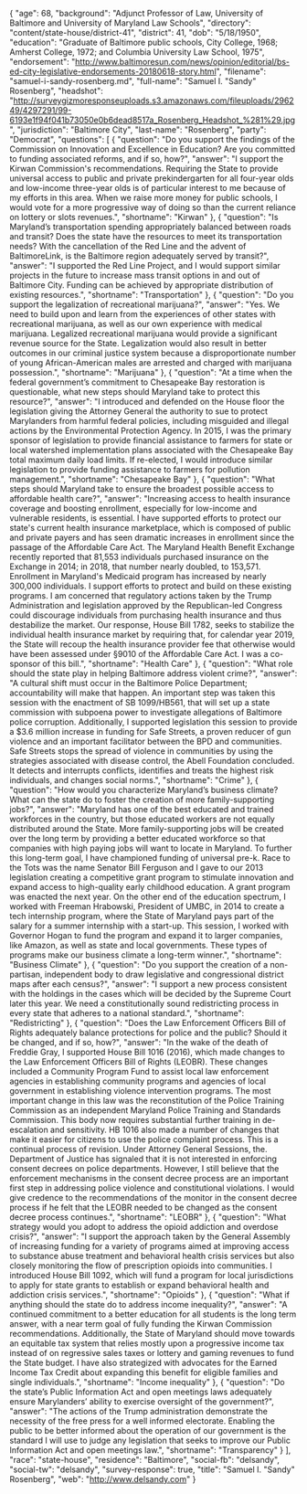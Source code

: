 {
  "age": 68,
  "background": "Adjunct Professor of Law, University of Baltimore and University of Maryland Law Schools",
  "directory": "content/state-house/district-41",
  "district": 41,
  "dob": "5/18/1950",
  "education": "Graduate of Baltimore public schools, City College, 1968; Amherst College, 1972; and Columbia University Law School, 1975",
  "endorsement": "http://www.baltimoresun.com/news/opinion/editorial/bs-ed-city-legislative-endorsements-20180618-story.html",
  "filename": "samuel-i-sandy-rosenberg.md",
  "full-name": "Samuel I. \"Sandy\" Rosenberg",
  "headshot": "http://surveygizmoresponseuploads.s3.amazonaws.com/fileuploads/296249/4297291/99-6193e1f94f041b73050e0b6dead8517a_Rosenberg_Headshot_%281%29.jpg",
  "jurisdiction": "Baltimore City",
  "last-name": "Rosenberg",
  "party": "Democrat",
  "questions": [
    {
      "question": "Do you support the findings of the Commission on Innovation and Excellence in Education? Are you committed to funding associated reforms, and if so, how?",
      "answer": "I support the Kirwan Commission's recommendations. Requiring the State to provide universal access to public and private prekindergarten for all four-year olds and low-income three-year olds is of particular interest to me because of my efforts in this area.  When we raise more money for public schools, I would vote for a more progressive way of doing so than the current reliance on lottery or slots revenues.",
      "shortname": "Kirwan"
    },
    {
      "question": "Is Maryland’s transportation spending appropriately balanced between roads and transit? Does the state have the resources to meet its transportation needs? With the cancellation of the Red Line and the advent of BaltimoreLink, is the Baltimore region adequately served by transit?",
      "answer": "I supported the Red Line Project, and I would support similar projects in the future to increase mass transit options in and out of Baltimore City. Funding can be achieved by appropriate distribution of existing resources.",
      "shortname": "Transportation"
    },
    {
      "question": "Do you support the legalization of recreational marijuana?",
      "answer": "Yes. We need to build upon and learn from the experiences of other states with recreational marijuana, as well as our own experience with medical marijuana. Legalized recreational marijuana would provide a significant revenue source for the State. Legalization would also result in better outcomes in our criminal justice system because a disproportionate number of young African-American males are arrested and charged with marijuana possession.",
      "shortname": "Marijuana"
    },
    {
      "question": "At a time when the federal government’s commitment to Chesapeake Bay restoration is questionable, what new steps should Maryland take to protect this resource?",
      "answer": "I introduced and defended on the House floor the legislation giving the Attorney General the authority to sue to protect Marylanders from harmful federal policies, including misguided and illegal actions by the Environmental Protection Agency.  In 2015, I was the primary sponsor of legislation to provide financial assistance to farmers for state or local watershed implementation plans associated with the Chesapeake Bay total maximum daily load limits. If re-elected, I would introduce similar legislation to provide funding assistance to farmers for pollution management.",
      "shortname": "Chesapeake Bay"
    },
    {
      "question": "What steps should Maryland take to ensure the broadest possible access to affordable health care?",
      "answer": "Increasing access to health insurance coverage and boosting enrollment, especially for low-income and vulnerable residents, is essential. I have supported efforts to protect our state's current health insurance marketplace, which is composed of public and private payers and has seen dramatic increases in enrollment since the passage of the Affordable Care Act. The Maryland Health Benefit Exchange recently reported that 81,553 individuals purchased insurance on the Exchange in 2014; in 2018, that number nearly doubled, to 153,571. Enrollment in Maryland's Medicaid program has increased by nearly 300,000 individuals.   I support efforts to protect and build on these existing programs. I am concerned that regulatory actions taken by the Trump Administration and legislation approved by the Republican-led Congress could discourage individuals from purchasing health insurance and thus destabilize the market. Our response, House Bill 1782, seeks to stabilize the individual health insurance market by requiring that, for calendar year 2019, the State will recoup the health insurance provider fee that otherwise would have been assessed under §9010 of the Affordable Care Act. I was a co-sponsor of this bill.",
      "shortname": "Health Care"
    },
    {
      "question": "What role should the state play in helping Baltimore address violent crime?",
      "answer": "A cultural shift must occur in the Baltimore Police Department; accountability will make that happen. An important step was taken this session with the enactment of SB 1099/HB561, that will set up a state commission with subpoena power to investigate allegations of Baltimore police corruption.   Additionally, I supported legislation this session to provide a $3.6 million increase in funding for Safe Streets, a proven reducer of gun violence and an important facilitator between the BPD and communities. Safe Streets stops the spread of violence in communities by using the strategies associated with disease control, the Abell Foundation concluded.  It detects and interrupts conflicts, identifies and treats the highest risk individuals, and changes social norms.",
      "shortname": "Crime"
    },
    {
      "question": "How would you characterize Maryland’s business climate? What can the state do to foster the creation of more family-supporting jobs?",
      "answer": "Maryland has one of the best educated and trained workforces in the country, but those educated workers are not equally distributed around the State.   More family-supporting jobs will be created over the long term by providing a better educated workforce so that companies with high paying jobs will want to locate in Maryland.   To further this long-term goal, I have championed funding of  universal pre-k. Race to the Tots was the name Senator Bill Ferguson and I gave to our 2013 legislation creating a competitive grant program to stimulate innovation and expand access to high-quality early childhood education.  A grant program was enacted the next year.    On the other end of the education spectrum, I worked with Freeman Hrabowski, President of UMBC, in 2014 to create a tech internship program, where the State of Maryland pays part of the salary for a summer internship with a start-up. This session, I worked with Governor Hogan to fund the program and expand it to larger companies, like Amazon, as well as state and local governments. These types of programs make our business climate a long-term winner.",
      "shortname": "Business Climate"
    },
    {
      "question": "Do you support the creation of a non-partisan, independent body to draw legislative and congressional district maps after each census?",
      "answer": "I support a new process consistent with the holdings in the cases which will be decided by the Supreme Court later this year. We need a constitutionally sound redistricting process in every state that adheres to a national standard.",
      "shortname": "Redistricting"
    },
    {
      "question": "Does the Law Enforcement Officers Bill of Rights adequately balance protections for police and the public? Should it be changed, and if so, how?",
      "answer": "In the wake of the death of Freddie Gray, I supported House Bill 1016 (2016), which made changes to the Law Enforcement Officers Bill of Rights (LEOBR). These changes included a Community Program Fund to assist local law enforcement agencies in establishing community programs and agencies of local government in establishing violence intervention programs.  The most important change in this law was the reconstitution of the Police Training Commission as an independent Maryland Police Training and Standards Commission. This body now requires substantial further training in de-escalation and sensitivity.  HB 1016  also made a number of changes that make it easier for citizens to use the police complaint process. This is a continual process of revision.  Under Attorney General Sessions, the. Department of Justice has signaled that it is not interested in enforcing consent decrees on police departments. However, I still believe that the enforcement mechanisms in the consent decree process are an important first step in addressing police violence and constitutional violations.  I would give credence to the recommendations of the monitor in the consent decree process if he felt that the LEOBR needed to be changed as the consent decree process continues.",
      "shortname": "LEOBR"
    },
    {
      "question": "What strategy would you adopt to address the opioid addiction and overdose crisis?",
      "answer": "I support the approach taken by the General Assembly of increasing funding for a variety of programs aimed at improving access to substance abuse treatment and behavioral health crisis services but also closely monitoring the flow of prescription opioids into communities.  I introduced House Bill 1092, which  will fund a program for local jurisdictions to apply for state grants to establish or expand behavioral health and addiction crisis services.",
      "shortname": "Opioids"
    },
    {
      "question": "What if anything should the state do to address income inequality?",
      "answer": "A continued commitment to a better education for all students is the long term answer, with a near term goal of fully funding the Kirwan Commission recommendations. Additionally, the State of Maryland should move towards an equitable tax system that relies mostly upon a progressive income tax instead of on regressive sales taxes or lottery and gaming revenues to fund the State budget. I have also strategized with advocates for the Earned Income Tax Credit about expanding this benefit for eligible families and single individuals.",
      "shortname": "Income inequality"
    },
    {
      "question": "Do the state’s Public Information Act and open meetings laws adequately ensure Marylanders’ ability to exercise oversight of the government?",
      "answer": "The actions of the Trump administration demonstrate the necessity of the free press for a well informed electorate.  Enabling the public to be better informed about the operation of our government is the standard I will use to judge any legislation that seeks to improve our Public Information Act and open meetings law.",
      "shortname": "Transparency"
    }
  ],
  "race": "state-house",
  "residence": "Baltimore",
  "social-fb": "delsandy",
  "social-tw": "delsandy",
  "survey-response": true,
  "title": "Samuel I. \"Sandy\" Rosenberg",
  "web": "http://www.delsandy.com"
}
